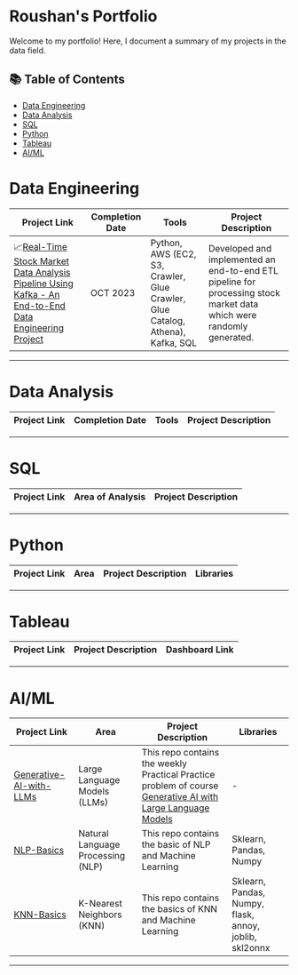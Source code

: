 # Roushan's Portfolio

Welcome to my portfolio! Here, I document a summary of my projects in the data field.

## 📚 Table of Contents
- [Data Engineering](#data-engineering)
- [Data Analysis](#data-analysis)
- [SQL](#sql)
- [Python](#python)
- [Tableau](#tableau)
- [AI/ML](#aiml)


# Data Engineering

| Project Link | Completion Date | Tools | Project Description | 
|---|---|---|---|
|📈[Real-Time Stock Market Data Analysis Pipeline Using Kafka - An End-to-End Data Engineering Project](https://github.com/rkuma18/Data-Engineering/tree/main/Kafka_Project) | OCT 2023 | Python, AWS (EC2, S3, Crawler, Glue Crawler, Glue Catalog, Athena), Kafka, SQL | Developed and implemented an end-to-end ETL pipeline for processing stock market data which were randomly generated.  |

***
# Data Analysis

| Project Link | Completion Date | Tools | Project Description | 
|---|---|---|---|


***

# SQL

| Project Link | Area of Analysis | Project Description | 
|---|---|---|


***


# Python

| Project Link | Area | Project Description | Libraries |    
|---|---|---|---|


***

# Tableau

| Project Link | Project Description | Dashboard Link |
|---|---|---|


***

# AI/ML

| Project Link | Area | Project Description | Libraries |    
|---|---|---|---|
|[Generative-AI-with-LLMs](https://github.com/rkuma18/AI-ML/tree/main/Generative-AI-with-%20LLMs) | Large Language Models (LLMs) | This repo contains the weekly Practical Practice problem of course [Generative AI with Large Language Models](https://www.coursera.org/learn/generative-ai-with-llms?) | - |
|[NLP-Basics](https://github.com/rkuma18/AI-ML/tree/main/NLP_Basic) | Natural Language Processing (NLP) | This repo contains the basic of NLP and Machine Learning | Sklearn, Pandas, Numpy |
|[KNN-Basics](https://github.com/rkuma18/AI-ML/tree/main/knn) | K-Nearest Neighbors (KNN) | This repo contains the basics of KNN and Machine Learning | Sklearn, Pandas, Numpy, flask, annoy, joblib, skl2onnx |

***

